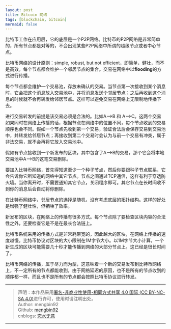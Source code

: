 ```yaml
---
layout: post
title: Bitcoin 网络
tags: [blockchain, bitcoin]
mermaid: false
---    
```


比特币工作在应用层，它的底层是一个P2P网络。比特币的P2P网络是非常简单的，所有节点都是对等的，不会出现某些P2P网络中所谓的超级节点或者中心节点。  

比特币网络的设计原则：simple, robust, but not efficient，即简单，健壮，而不是高效。每个节点都会维护一个邻居节点的集合。交易在网络中以**flooding**的方式进行传播。  

每个节点都会维护一个交易池，存放未确认的交易。当节点第一次接收到某个消息时，它会把这个消息放入交易池中，并将消息发送个邻居节点；之后再收到这个消息的时候就不会再转发给邻居节点。这样可以避免交易在网络上无限制地传播下去。  

进行交易转发的前提是该交易必须是合法的。比如A-->B 和 A-->C。这两个交易如果同时在网络上传播的话，根据节点在网络中的位置不同，每个节点收到的交易顺序也会不同。假如一个节点先收到第一个交易，验证合法后会保存交易到交易池中，并转发给邻居节点；再接收到第二个交易时会认为与前一个交易有冲突，属于非法交易，就不会再将它放入交易池中。  

假如有节点接收到一个新发布的区块，其中包含了A-->B的交易，那个它会将本地交易池中A-->B的这笔交易删除。

要加入比特币网络，首先得知道至少一个种子节点，然后你要跟种子节点联系，它会告诉你它所知道的网络中其它节点。节点之间通过TCP通信，这样有利于穿透防火墙。当你离开时，不需要通知其它节点，关闭程序即可。其它节点在长时间收不到你的消息后会自动将你删除。  

在比特币网络中，邻居节点的选择是随机，没有考虑底层的拓扑结构。这样的好处是增强了健壮性，但牺牲了效率。  

新发布的区块，在网络上的传播有很多方式。每个节点除了要检查区块内容的合法性之外，还要检查它是不是在最长合法链上。  

比特币系统采用的传播方式是非常耗带宽的，因此越大的区块，在网络上传播的速度越慢。比特币协议对区块的大小限制在1M字节大小。以1M字节大小计算，一个新生成的区块可能需要几十秒才能传播到网络的大部分节点上。这已经是很长时间了。  

比特币网络的传播，属于尽力而为型，这意味着一个新的交易发布到比特币网络上，不一定所有的节点都能收到，由于网络延迟的原因，也不是所有的节点收到的顺序都一样，而且也不是所有的节点都会按照比特币协议进行转发。  

---

> 声明：本作品采用[署名-非商业性使用-相同方式共享 4.0 国际 (CC BY-NC-SA 4.0)](https://creativecommons.org/licenses/by-nc-sa/4.0/deed.zh)进行许可，使用时请注明出处。  
> Author: mengbin92  
> Github: [mengbin92](https://mengbin92.github.io/)  
> cnblogs: [恋水无意](https://www.cnblogs.com/lianshuiwuyi/)  

---
